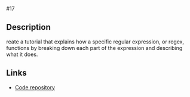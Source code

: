 #17

## Description
reate a tutorial that explains how a specific regular expression, or regex, functions by breaking down each part of the expression and describing what it does.
## Links 
+ [Code repository](https://github.com/Ndvschen8/17-Challenge.git)




